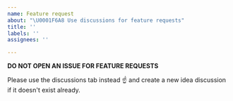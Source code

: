 ```yaml
---
name: Feature request
about: "\U0001F6A8 Use discussions for feature requests"
title: ''
labels: ''
assignees: ''

---
```


**DO NOT OPEN AN ISSUE FOR FEATURE REQUESTS**

Please use the discussions tab instead ☝️ and create a new idea discussion if it doesn't exist already.
